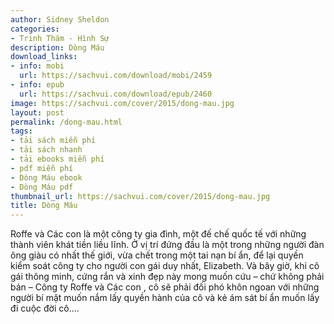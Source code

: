 ```yaml
---
author: Sidney Sheldon
categories:
- Trinh Thám - Hình Sự
description: Dòng Máu
download_links:
- info: mobi
  url: https://sachvui.com/download/mobi/2459
- info: epub
  url: https://sachvui.com/download/epub/2460
image: https://sachvui.com/cover/2015/dong-mau.jpg
layout: post
permalink: /dong-mau.html
tags:
- tải sách miễn phí
- tải sách nhanh
- tải ebooks miễn phí
- pdf miễn phí
- Dòng Máu ebook
- Dòng Máu pdf
thumbnail_url: https://sachvui.com/cover/2015/dong-mau.jpg
title: Dòng Máu
---
```


 <div class="item-desc text-justify"> <p>Roffe và Các con là một công ty gia đình, một đế chế quốc tế với những thành viên khát tiền liều lĩnh. Ở vị trí đứng đầu là một trong những người đàn ông giàu có nhất thế giới, vừa chết trong một tai nạn bí ẩn, để lại quyền kiểm soát công ty cho người con gái duy nhất, Elizabeth. Và bây giờ, khi cô gái thông minh, cứng rắn và xinh đẹp này mong muốn cứu – chứ không phải bán – Công ty Roffe và Các con , cô sẽ phải đối phó khôn ngoan với những người bí mật muốn nắm lấy quyền hành của cô và kẻ ám sát bí ẩn muốn lấy đi cuộc đời cô….</p> </div>